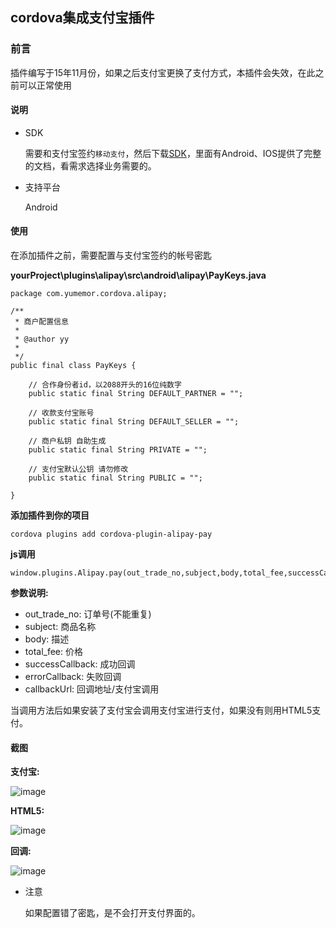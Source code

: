 
## cordova集成支付宝插件

### 前言

插件编写于15年11月份，如果之后支付宝更换了支付方式，本插件会失效，在此之前可以正常使用

#### 说明
* SDK

	需要和支付宝签约`移动支付`，然后下载[SDK](http://download.alipay.com/public/api/base/WS_MOBILE_PAY_SDK_BASE.zip)，里面有Android、IOS提供了完整的文档，看需求选择业务需要的。

* 支持平台

	Android

#### 使用

在添加插件之前，需要配置与支付宝签约的帐号密匙

**yourProject\plugins\alipay\src\android\alipay\PayKeys.java**
	
	package com.yumemor.cordova.alipay;

	/**
	 * 商户配置信息
	 * 
	 * @author yy
	 * 
	 */
	public final class PayKeys {

		// 合作身份者id，以2088开头的16位纯数字
		public static final String DEFAULT_PARTNER = "";
	
		// 收款支付宝账号
		public static final String DEFAULT_SELLER = "";
	
		// 商户私钥 自助生成
		public static final String PRIVATE = "";
	
		// 支付宝默认公钥 请勿修改
		public static final String PUBLIC = "";

	}
	
**添加插件到你的项目**
	
	cordova plugins add cordova-plugin-alipay-pay

**js调用**

	window.plugins.Alipay.pay(out_trade_no,subject,body,total_fee,successCallback,errorCallback,callbackUrl);

**参数说明:**

* out_trade_no: 订单号(不能重复)
* subject: 商品名称
* body:	描述
* total_fee: 价格
* successCallback: 成功回调
* errorCallback: 失败回调
* callbackUrl: 回调地址/支付宝调用
	
当调用方法后如果安装了支付宝会调用支付宝进行支付，如果没有则用HTML5支付。

#### 截图

**支付宝:**
	
![image](http://7xnxsw.com1.z0.glb.clouddn.com/cordova-alipay-plugin/Screenshot_2015-11-02-14-08-50.png)

**HTML5:**
	
![image](http://7xnxsw.com1.z0.glb.clouddn.com/cordova-alipay-plugin/Screenshot_2015-11-02-14-09-23.png)

**回调:**
	
![image](http://7xnxsw.com1.z0.glb.clouddn.com/cordova-alipay-plugin/Screenshot_2015-11-02-14-09-03.png)

* 注意

	如果配置错了密匙，是不会打开支付界面的。

